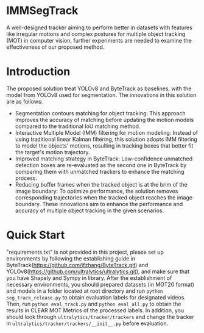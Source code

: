 # IMMSegTrack
A well-designed tracker aiming to perform better in datasets with features like irregular motions and complex postures for multiple object tracking (MOT) in computer vision, further experiments are needed to examine the effectiveness of our proposed method.
# Introduction
The proposed solution treat YOLOv8 and ByteTrack as baselines, with the model from YOLOv8 used for segmentation. The innovations in this solution are as follows: 
- Segmentation contours matching for object tracking: This approach improves the accuracy of matching before updating the motion models compared to the traditional IoU matching method.
- Interactive Multiple Model (IMM) filtering for motion modeling: Instead of using traditional linear Kalman filtering, this solution adopts IMM filtering to model the objects' motions, resulting in tracking boxes that better fit the target's motion trajectory.
- Improved matching strategy in ByteTrack: Low-confidence unmatched detection boxes are re-evaluated as the second one in ByteTrack by comparing them with unmatched trackers to enhance the matching process.
- Reducing buffer frames when the tracked object is at the brim of the image boundary: To optimize performance, the solution removes corresponding trajectories when the tracked object reaches the image boundary.
These innovations aim to enhance the performance and accuracy of multiple object tracking in the given scenarios.
# Quick Start
"requirements.txt" is not provided in this project, please set up environments by following the establishing guide in 
ByteTrack(https://github.com/ifzhang/ByteTrack.git) and YOLOv8(https://github.com/ultralytics/ultralytics.git), 
and make sure that you have Shapely and Sympy in library. 
After the establishment of necessary environments, you should prepared datasets (in MOT20 format) and models in a folder located at root directory and run `python seg_track_release.py` to obtain evaluation labels for designated videos. 
Then, run `python eval_track.py` and `python eval_all.py` to obtain the results in CLEAR MOT Metrics of the processed labels. 
In addition, you should look through `ultralytics/tracker/trackers` and change the tracker in `ultralytics/tracker/trackers/__init__.py` before evaluation.
